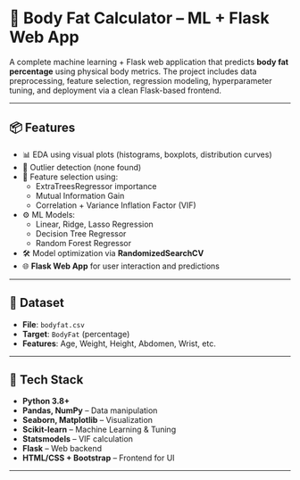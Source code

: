 # 🧠 Body Fat Calculator – ML + Flask Web App

A complete machine learning + Flask web application that predicts **body fat percentage** using physical body metrics. The project includes data preprocessing, feature selection, regression modeling, hyperparameter tuning, and deployment via a clean Flask-based frontend.

---

## 📦 Features

- 📊 EDA using visual plots (histograms, boxplots, distribution curves)
- 🚫 Outlier detection (none found)
- 🧠 Feature selection using:
  - ExtraTreesRegressor importance
  - Mutual Information Gain
  - Correlation + Variance Inflation Factor (VIF)
- ⚙️ ML Models:
  - Linear, Ridge, Lasso Regression
  - Decision Tree Regressor
  - Random Forest Regressor
- 🛠️ Model optimization via **RandomizedSearchCV**
- 🌐 **Flask Web App** for user interaction and predictions

---

## 📁 Dataset

- **File**: `bodyfat.csv`
- **Target**: `BodyFat` (percentage)
- **Features**: Age, Weight, Height, Abdomen, Wrist, etc.

---

## 🧱 Tech Stack

- **Python 3.8+**
- **Pandas, NumPy** – Data manipulation
- **Seaborn, Matplotlib** – Visualization
- **Scikit-learn** – Machine Learning & Tuning
- **Statsmodels** – VIF calculation
- **Flask** – Web backend
- **HTML/CSS + Bootstrap** – Frontend for UI

---


